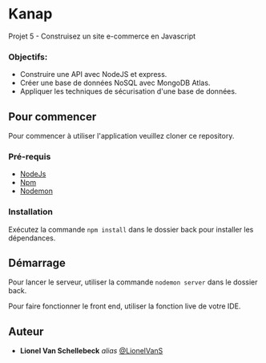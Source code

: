 # Kanap 

Projet 5 - Construisez un site e-commerce en Javascript

### Objectifs:

- Construire une API avec NodeJS et express.
- Créer une base de données NoSQL avec MongoDB Atlas.
- Appliquer les techniques de sécurisation d'une base de données.

## Pour commencer

Pour commencer à utiliser l'application veuillez cloner ce repository.

### Pré-requis

- [NodeJs](https://nodejs.org/en/)
- [Npm](https://www.npmjs.com/)
- [Nodemon](https://www.npmjs.com/package//nodemon)

### Installation

Exécutez la commande `npm install` dans le dossier back pour installer les dépendances.

## Démarrage

Pour lancer le serveur, utiliser la commande `nodemon server` dans le dossier back.

Pour faire fonctionner le front end, utiliser la fonction live de votre IDE.


## Auteur

* **Lionel Van Schellebeck** _alias_ [@LionelVanS](https://github.com/LionelVanS)
